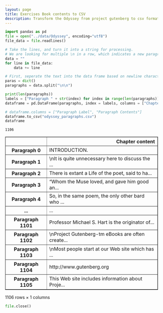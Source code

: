 ```yaml
---
layout: page
title: Exercises Book contents to CSV
description: Transform the Odyssey from project gutenberg to csv format by paragraph
---
```



```python
import pandas as pd
file = open("../data/Odyssey", encoding="utf8")
file_data = file.readlines()
```


```python
# Take the lines, and turn it into a string for processing.
# We are looking for multiple \n in a row, which indicates a new paragraph
data = ""
for line in file_data:
    data += line
```


```python
# First, seperate the text into the data frame based on newline characters
paras = dict()
paragraphs = data.split("\n\n")

print(len(paragraphs))
labels = ["Paragraph " + str(index) for index in range(len(paragraphs))]
dataframe = pd.DataFrame(paragraphs, index = labels, columns = ["Chapter content"])

# dataframe.columns = ["Paragraph Label", "Paragraph Contents"]
dataframe.to_csv("odyssey_paragraphs.csv")
dataframe
```

    1106





<div>
<style scoped>
    .dataframe tbody tr th:only-of-type {
        vertical-align: middle;
    }

    .dataframe tbody tr th {
        vertical-align: top;
    }

    .dataframe thead th {
        text-align: right;
    }
</style>
<table border="1" class="dataframe">
  <thead>
    <tr style="text-align: right;">
      <th></th>
      <th>Chapter content</th>
    </tr>
  </thead>
  <tbody>
    <tr>
      <th>Paragraph 0</th>
      <td>INTRODUCTION.</td>
    </tr>
    <tr>
      <th>Paragraph 1</th>
      <td>\nIt is quite unnecessary here to discuss the ...</td>
    </tr>
    <tr>
      <th>Paragraph 2</th>
      <td>There is extant a Life of the poet, said to ha...</td>
    </tr>
    <tr>
      <th>Paragraph 3</th>
      <td>“Whom the Muse loved, and gave him good an...</td>
    </tr>
    <tr>
      <th>Paragraph 4</th>
      <td>So, in the same poem, the only other bard who ...</td>
    </tr>
    <tr>
      <th>...</th>
      <td>...</td>
    </tr>
    <tr>
      <th>Paragraph 1101</th>
      <td>Professor Michael S. Hart is the originator of...</td>
    </tr>
    <tr>
      <th>Paragraph 1102</th>
      <td>\nProject Gutenberg-tm eBooks are often create...</td>
    </tr>
    <tr>
      <th>Paragraph 1103</th>
      <td>\nMost people start at our Web site which has ...</td>
    </tr>
    <tr>
      <th>Paragraph 1104</th>
      <td>http://www.gutenberg.org</td>
    </tr>
    <tr>
      <th>Paragraph 1105</th>
      <td>This Web site includes information about Proje...</td>
    </tr>
  </tbody>
</table>
<p>1106 rows × 1 columns</p>
</div>




```python
file.close()
```


```python

```


```python

```


```python

```
